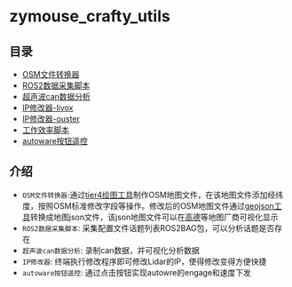 # zymouse_crafty_utils

## 目录
- [OSM文件转换器](./gen_OSM_cloud/README.md)
- [ROS2数据采集脚本](./collection_ros2bag/README.md)
- [超声波can数据分析](./ultra_sonic_test/README.md)
- [IP修改器-livox](./sensor_tools/livox/README.md)
- [IP修改器-ouster](./sensor_tools/ouster/README.md)
- [工作效率脚本](./script/README.md)
- [autoware按钮遥控](./autowre_tools/README.md)

## 介绍
- `OSM文件转换器`:通过[tier4绘图工具](https://tools.tier4.jp/feature/vector_map_builder_ll2/)制作OSM地图文件，在该地图文件添加经纬度，按照OSM标准修改字段等操作。修改后的OSM地图文件通过[geojson工具](https://github.com/tyrasd/osmtogeojson)转换成地图json文件，该json地图文件可以在[高德](https://lbs.amap.com/demo/javascript-api/example/overlayers/geojson)等地图厂商可视化显示
- `ROS2数据采集脚本`: 采集配置文件话题列表ROS2BAG包，可以分析话题是否存在
- `超声波can数据分析`: 录制can数据，并可视化分析数据
- `IP修改器`:  终端执行修改程序即可修改Lidar的IP，使得修改变得方便快捷
- `autoware按钮遥控`: 通过点击按钮实现autowre的engage和速度下发



